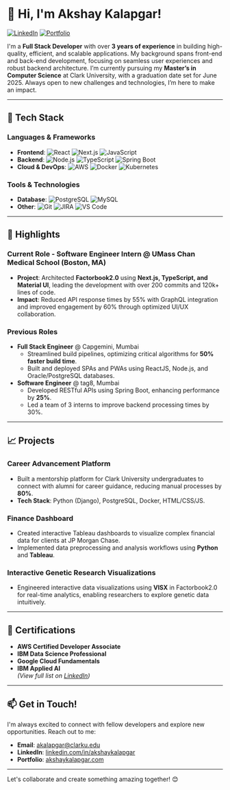 # 👋 Hi, I'm Akshay Kalapgar!

[![LinkedIn](https://img.shields.io/badge/LinkedIn-Connect-blue)](https://www.linkedin.com/in/akshaykalapgar) [![Portfolio](https://img.shields.io/badge/Portfolio-Visit-green)](https://akshaykalapgar.com)

I'm a **Full Stack Developer** with over **3 years of experience** in building high-quality, efficient, and scalable applications. My background spans front-end and back-end development, focusing on seamless user experiences and robust backend architecture. I’m currently pursuing my **Master’s in Computer Science** at Clark University, with a graduation date set for June 2025. Always open to new challenges and technologies, I’m here to make an impact.

---

## 🔧 Tech Stack

### Languages & Frameworks
- **Frontend**: ![React](https://img.shields.io/badge/React-61DAFB?style=flat&logo=react&logoColor=black) ![Next.js](https://img.shields.io/badge/Next.js-000000?style=flat&logo=next.js&logoColor=white) ![JavaScript](https://img.shields.io/badge/JavaScript-F7DF1E?style=flat&logo=javascript&logoColor=black)
- **Backend**: ![Node.js](https://img.shields.io/badge/Node.js-339933?style=flat&logo=node.js&logoColor=white) ![TypeScript](https://img.shields.io/badge/TypeScript-3178C6?style=flat&logo=typescript&logoColor=white) ![Spring Boot](https://img.shields.io/badge/Spring_Boot-6DB33F?style=flat&logo=spring&logoColor=white)
- **Cloud & DevOps**: ![AWS](https://img.shields.io/badge/Amazon_AWS-232F3E?style=flat&logo=amazonaws&logoColor=white) ![Docker](https://img.shields.io/badge/Docker-2496ED?style=flat&logo=docker&logoColor=white) ![Kubernetes](https://img.shields.io/badge/Kubernetes-326CE5?style=flat&logo=kubernetes&logoColor=white)

### Tools & Technologies
- **Database**: ![PostgreSQL](https://img.shields.io/badge/PostgreSQL-4169E1?style=flat&logo=postgresql&logoColor=white) ![MySQL](https://img.shields.io/badge/MySQL-4479A1?style=flat&logo=mysql&logoColor=white)
- **Other**: ![Git](https://img.shields.io/badge/Git-F05032?style=flat&logo=git&logoColor=white) ![JIRA](https://img.shields.io/badge/JIRA-0052CC?style=flat&logo=jira&logoColor=white) ![VS Code](https://img.shields.io/badge/VS_Code-007ACC?style=flat&logo=visual-studio-code&logoColor=white)

---

## 🌟 Highlights

### **Current Role - Software Engineer Intern** @ UMass Chan Medical School (Boston, MA)  
- **Project**: Architected **Factorbook2.0** using **Next.js, TypeScript, and Material UI**, leading the development with over 200 commits and 120k+ lines of code.
- **Impact**: Reduced API response times by 55% with GraphQL integration and improved engagement by 60% through optimized UI/UX collaboration.

### **Previous Roles**  
- **Full Stack Engineer** @ Capgemini, Mumbai  
  - Streamlined build pipelines, optimizing critical algorithms for **50% faster build time**.
  - Built and deployed SPAs and PWAs using ReactJS, Node.js, and Oracle/PostgreSQL databases.
- **Software Engineer** @ tag8, Mumbai  
  - Developed RESTful APIs using Spring Boot, enhancing performance by **25%**.
  - Led a team of 3 interns to improve backend processing times by 30%.

---

## 📈 Projects

### **Career Advancement Platform**  
- Built a mentorship platform for Clark University undergraduates to connect with alumni for career guidance, reducing manual processes by **80%**.
- **Tech Stack**: Python (Django), PostgreSQL, Docker, HTML/CSS/JS.

### **Finance Dashboard**  
- Created interactive Tableau dashboards to visualize complex financial data for clients at JP Morgan Chase.
- Implemented data preprocessing and analysis workflows using **Python** and **Tableau**.

### **Interactive Genetic Research Visualizations**  
- Engineered interactive data visualizations using **VISX** in Factorbook2.0 for real-time analytics, enabling researchers to explore genetic data intuitively.

---

## 📜 Certifications

- **AWS Certified Developer Associate**  
- **IBM Data Science Professional**  
- **Google Cloud Fundamentals**  
- **IBM Applied AI**  
*(View full list on [LinkedIn](https://www.linkedin.com/in/akshaykalapgar))*

---

## 📫 Get in Touch!

I'm always excited to connect with fellow developers and explore new opportunities. Reach out to me:

- **Email**: [akalapgar@clarku.edu](mailto:akalapgar@clarku.edu)
- **LinkedIn**: [linkedin.com/in/akshaykalapgar](https://www.linkedin.com/in/akshaykalapgar)
- **Portfolio**: [akshaykalapgar.com](https://akshaykalapgar.com)

---

Let's collaborate and create something amazing together! 😊
